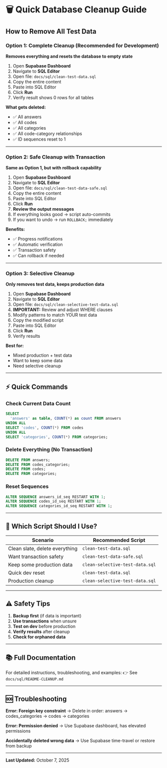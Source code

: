 # 🗑️ Quick Database Cleanup Guide

## How to Remove All Test Data

### Option 1: Complete Cleanup (Recommended for Development)
**Removes everything and resets the database to empty state**

1. Open **Supabase Dashboard**
2. Navigate to **SQL Editor**
3. Open file: `docs/sql/clean-test-data.sql`
4. Copy the entire content
5. Paste into SQL Editor
6. Click **Run**
7. Verify result shows 0 rows for all tables

**What gets deleted:**
- ✅ All answers
- ✅ All codes  
- ✅ All categories
- ✅ All code-category relationships
- ✅ ID sequences reset to 1

---

### Option 2: Safe Cleanup with Transaction
**Same as Option 1, but with rollback capability**

1. Open **Supabase Dashboard**
2. Navigate to **SQL Editor**
3. Open file: `docs/sql/clean-test-data-safe.sql`
4. Copy the entire content
5. Paste into SQL Editor
6. Click **Run**
7. **Review the output messages**
8. If everything looks good → script auto-commits
9. If you want to undo → run `ROLLBACK;` immediately

**Benefits:**
- ✅ Progress notifications
- ✅ Automatic verification
- ✅ Transaction safety
- ✅ Can rollback if needed

---

### Option 3: Selective Cleanup
**Only removes test data, keeps production data**

1. Open **Supabase Dashboard**
2. Navigate to **SQL Editor**
3. Open file: `docs/sql/clean-selective-test-data.sql`
4. **IMPORTANT:** Review and adjust WHERE clauses
5. Modify patterns to match YOUR test data
6. Copy the modified script
7. Paste into SQL Editor
8. Click **Run**
9. Verify results

**Best for:**
- Mixed production + test data
- Want to keep some data
- Need selective cleanup

---

## ⚡ Quick Commands

### Check Current Data Count
```sql
SELECT 
  'answers' as table, COUNT(*) as count FROM answers
UNION ALL
SELECT 'codes', COUNT(*) FROM codes
UNION ALL
SELECT 'categories', COUNT(*) FROM categories;
```

### Delete Everything (No Transaction)
```sql
DELETE FROM answers;
DELETE FROM codes_categories;
DELETE FROM codes;
DELETE FROM categories;
```

### Reset Sequences
```sql
ALTER SEQUENCE answers_id_seq RESTART WITH 1;
ALTER SEQUENCE codes_id_seq RESTART WITH 1;
ALTER SEQUENCE categories_id_seq RESTART WITH 1;
```

---

## 🎯 Which Script Should I Use?

| Scenario | Recommended Script |
|----------|-------------------|
| Clean slate, delete everything | `clean-test-data.sql` |
| Want transaction safety | `clean-test-data-safe.sql` |
| Keep some production data | `clean-selective-test-data.sql` |
| Quick dev reset | `clean-test-data.sql` |
| Production cleanup | `clean-selective-test-data.sql` |

---

## ⚠️ Safety Tips

1. **Backup first** (if data is important)
2. **Use transactions** when unsure
3. **Test on dev** before production
4. **Verify results** after cleanup
5. **Check for orphaned data**

---

## 📚 Full Documentation

For detailed instructions, troubleshooting, and examples:
👉 See `docs/sql/README-CLEANUP.md`

---

## 🆘 Troubleshooting

**Error: Foreign key constraint**
→ Delete in order: answers → codes_categories → codes → categories

**Error: Permission denied**
→ Use Supabase dashboard, has elevated permissions

**Accidentally deleted wrong data**
→ Use Supabase time-travel or restore from backup

---

**Last Updated:** October 7, 2025



